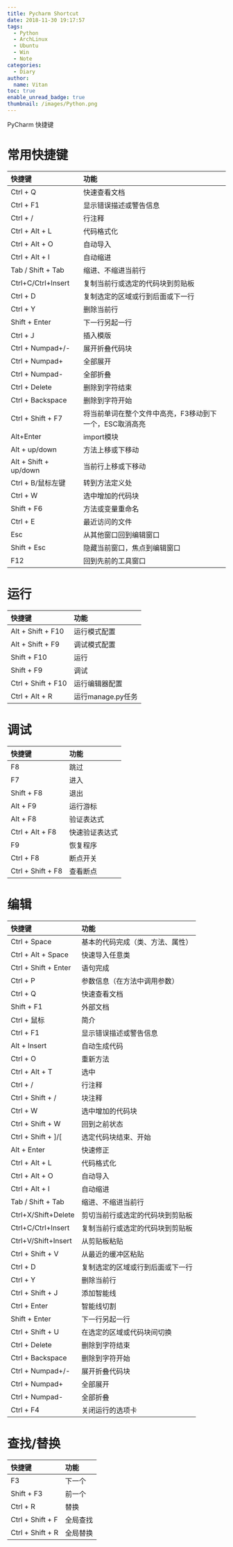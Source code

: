 ```yaml
---
title: Pycharm Shortcut
date: 2018-11-30 19:17:57
tags:
  - Python
  - ArchLinux
  - Ubuntu
  - Win
  - Note
categories:
  - Diary
author:
  name: Vitan
toc: true
enable_unread_badge: true
thumbnail: /images/Python.png
---
```

PyCharm 快捷键
<!--more-->
# 常用快捷键
| 快捷键	| 功能 |
|:---|:---|
|Ctrl + Q	|快速查看文档|
|Ctrl + F1	|显示错误描述或警告信息|
|Ctrl + /	|行注释|
|Ctrl + Alt + L	|代码格式化|
|Ctrl + Alt + O|	自动导入|
|Ctrl + Alt + I|	自动缩进|
|Tab / Shift + Tab	|缩进、不缩进当前行|
|Ctrl+C/Ctrl+Insert	|复制当前行或选定的代码块到剪贴板|
|Ctrl + D	|复制选定的区域或行到后面或下一行|
|Ctrl + Y	|删除当前行|
|Shift + Enter	|下一行另起一行|
|Ctrl +Ｊ	|插入模版|
|Ctrl + Numpad+/-	|展开折叠代码块|
|Ctrl + Numpad+	|全部展开|
|Ctrl + Numpad-	|全部折叠|
|Ctrl + Delete|	删除到字符结束|
|Ctrl + Backspace	|删除到字符开始|
|Ctrl + Shift + F7	|将当前单词在整个文件中高亮，F3移动到下一个，ESC取消高亮|
|Alt+Enter|import模块|
|Alt + up/down	|方法上移或下移动|
|Alt + Shift + up/down	|当前行上移或下移动|
|Ctrl + B/鼠标左键	|转到方法定义处|
|Ctrl + W	|选中增加的代码块|
|Shift + F6	|方法或变量重命名|
|Ctrl + E	|最近访问的文件
|Esc	|从其他窗口回到编辑窗口|
|Shift + Esc	|隐藏当前窗口，焦点到编辑窗口|
|F12	|回到先前的工具窗口|

# 运行
| 快捷键	| 功能 |
|:---|:---|
|Alt + Shift + F10	|运行模式配置|
|Alt + Shift + F9|	调试模式配置|
|Shift + F10	|运行|
|Shift + F9	|调试|
|Ctrl + Shift + F10|	运行编辑器配置|
|Ctrl + Alt + R	|运行manage.py任务

# 调试
| 快捷键	| 功能 |
|:---|:---|
|F8	|跳过|
|F7	|进入|
|Shift + F8|	退出|
|Alt + F9|	运行游标|
|Alt + F8|	验证表达式|
|Ctrl + Alt + F8|	快速验证表达式|
|F9|	恢复程序|
|Ctrl + F8|	断点开关|
|Ctrl + Shift + F8|	查看断点|

# 编辑
| 快捷键	| 功能 |
|:---|:---|
|Ctrl + Space	|基本的代码完成（类、方法、属性）|
|Ctrl + Alt + Space	|快速导入任意类|
|Ctrl + Shift + Enter	|语句完成|
|Ctrl + P	|参数信息（在方法中调用参数）|
|Ctrl + Q	|快速查看文档|
|Shift + F1	|外部文档|
|Ctrl + 鼠标	|简介|
|Ctrl + F1	|显示错误描述或警告信息|
|Alt + Insert	|自动生成代码|
|Ctrl + O	|重新方法|
|Ctrl + Alt + T	|选中|
|Ctrl + /	|行注释|
|Ctrl + Shift + /	|块注释|
|Ctrl + W	|选中增加的代码块||
|Ctrl + Shift + W	|回到之前状态|
|Ctrl + Shift + ]/[	|选定代码块结束、开始|
|Alt + Enter	|快速修正|
|Ctrl + Alt + L	|代码格式化|
|Ctrl + Alt + O	|自动导入|
|Ctrl + Alt + I	|自动缩进|
|Tab / Shift + Tab	|缩进、不缩进当前行|
|Ctrl+X/Shift+Delete |剪切当前行或选定的代码块到剪贴板|
|Ctrl+C/Ctrl+Insert	|复制当前行或选定的代码块到剪贴板|
|Ctrl+V/Shift+Insert|	从剪贴板粘贴|
|Ctrl + Shift + V	|从最近的缓冲区粘贴|
|Ctrl + D	|复制选定的区域或行到后面或下一行|
|Ctrl + Y	|删除当前行|
|Ctrl + Shift + J	|添加智能线|
|Ctrl + Enter	|智能线切割|
|Shift + Enter	|下一行另起一行|
|Ctrl + Shift + U	|在选定的区域或代码块间切换|
|Ctrl + Delete	|删除到字符结束|
|Ctrl + Backspace|	删除到字符开始|
|Ctrl + Numpad+/-|	展开折叠代码块|
|Ctrl + Numpad+	|全部展开|
|Ctrl + Numpad-|	全部折叠|
|Ctrl + F4	|关闭运行的选项卡|

# 查找/替换
|快捷键	| 功能 |
|:---|:---|
|F3 |	下一个 |
|Shift + F3 |	前一个 |
|Ctrl + R	 |替换 |
|Ctrl + Shift + F |	全局查找 |
|Ctrl + Shift + R	 |全局替换 |
